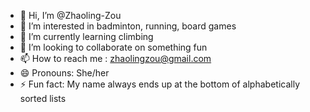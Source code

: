 - 👋 Hi, I’m @Zhaoling-Zou
- 👀 I’m interested in badminton, running, board games
- 🌱 I’m currently learning climbing
- 💞️ I’m looking to collaborate on something fun
- 📫 How to reach me : zhaolingzou@gmail.com
- 😄 Pronouns: She/her
- ⚡ Fun fact: My name always ends up at the bottom of alphabetically sorted lists

<!---
Zhaoling-Zou/Zhaoling-Zou is a ✨ special ✨ repository because its `README.md` (this file) appears on your GitHub profile.
You can click the Preview link to take a look at your changes.
--->
